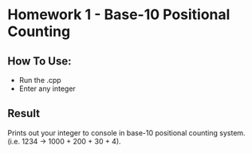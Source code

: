 # Homework 1 - Base-10 Positional Counting

## How To Use:
- Run the .cpp
- Enter any integer

## Result
Prints out your integer to console in base-10 positional counting system. (i.e. 1234 -> 1000 + 200 + 30 + 4).
